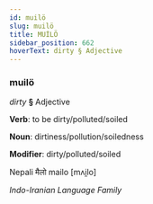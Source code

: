```yaml
---
id: muilö
slug: muilö
title: MUİLÖ
sidebar_position: 662
hoverText: dirty § Adjective
---
```


### muilö

*dirty* **§** Adjective

**Verb**: to be dirty/polluted/soiled

**Noun**: dirtiness/pollution/soiledness

**Modifier**: dirty/polluted/soiled

Nepali मैलो mailo [mʌi̯lo]

*Indo-Iranian Language Family*